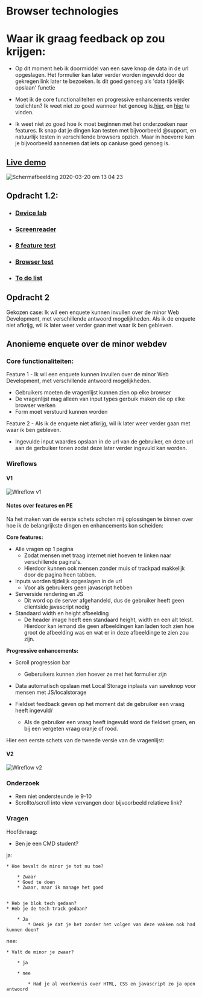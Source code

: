 # Browser technologies

# Waar ik graag feedback op zou krijgen:

* Op dit moment heb ik doormiddel van een save knop de data in de url opgeslagen. Het formulier kan later verder worden ingevuld door de gekregen link later te bezoeken. Is dit goed genoeg als 'data tijdelijk opslaan' functie

* Moet ik de core functionaliteiten en progressive enhancements verder toelichten? Ik weet niet zo goed wanneer het genoeg is.[hier](https://github.com/CountNick/browser-technologies-1920#anonieme-enquete-over-de-minor-webdev), en [hier](https://github.com/CountNick/browser-technologies-1920#notes-over-features-en-pe) te vinden.

* Ik weet niet zo goed hoe ik moet beginnen met het onderzoeken naar features. Ik snap dat je dingen kan testen met bijvoorbeeld @support, en natuurlijk testen in verschillende browsers opzich. Maar in hoeverre kan je bijvoorbeeld aannemen dat iets op caniuse goed genoeg is.

## [Live demo](https://webdev-enquete.herokuapp.com/)

![Schermafbeelding 2020-03-20 om 13 04 23](https://user-images.githubusercontent.com/47485018/77162064-684c3c80-6aab-11ea-9784-2d98f6666524.png)


## Opdracht 1.2:

* ### [Device lab](https://github.com/CountNick/browser-technologies-1920#device-lab-1)
* ### [Screenreader](https://github.com/CountNick/browser-technologies-1920#screenreader-1)
* ### [8 feature test](https://github.com/CountNick/browser-technologies-1920#8-feature-test-1)
* ### [Browser test](https://github.com/CountNick/browser-technologies-1920#browser-test-1)
* ### [To do list](https://github.com/CountNick/browser-technologies-1920#to-do-list-1)

## Opdracht 2 

Gekozen case: Ik wil een enquete kunnen invullen over de minor Web Development, met verschillende antwoord mogelijkheden. Als ik de enquete niet afkrijg, wil ik later weer verder gaan met waar ik ben gebleven.

## Anonieme enquete over de minor webdev

### Core functionaliteiten: 

Feature 1 - Ik wil een enquete kunnen invullen over de minor Web Development, met verschillende antwoord mogelijkheden.

* Gebruikers moeten de vragenlijst kunnen zien op elke browser
* De vragenlijst mag alleen van input types gerbuik maken die op elke browser werken
* Form moet verstuurd kunnen worden

Feature 2 - Als ik de enquete niet afkrijg, wil ik later weer verder gaan met waar ik ben gebleven.

* Ingevulde input waardes opslaan in de url van de gebruiker, en deze url aan de gerbuiker tonen zodat deze later verder ingevuld kan worden.

### Wireflows

#### V1
![Wireflow v1](https://user-images.githubusercontent.com/47485018/76967426-b89a9180-6927-11ea-84a6-bdb6c1c0bb4b.jpeg)

#### Notes over features en PE
Na het maken van de eerste schets schoten mij oplossingen te binnen over hoe ik de belangrijkste dingen en enhancements kon scheiden:

__Core features:__

* Alle vragen op 1 pagina
    * Zodat mensen met traag internet niet hoeven te linken naar verschillende pagina's.
    * Hierdoor kunnen ook mensen zonder muis of trackpad makkelijk door de pagina heen tabben.
* Inputs worden tijdelijk opgeslagen in de url
    * Voor als gebruikers geen javascript hebben
* Serverside rendering en JS
    * Dit word op de server afgehandeld, dus de gebruiker heeft geen clientside javascript nodig
* Standaard width en height afbeelding
    * De header image heeft een standaard height, width en een alt tekst. Hierdoor kan iemand die geen afbeeldingen kan laden toch zien hoe groot de afbeelding was en wat er in deze afbeeldinge te zien zou zijn.


__Progressive enhancements:__

* Scroll progression bar
    * Geberuikers kunnen zien hoever ze met het formulier zijn
* Data automatisch opslaan met Local Storage inplaats van saveknop voor mensen met JS/localstorage

* Fieldset feedback geven op het moment dat de gebruiker een vraag heeft ingevuld/
    * Als de gebruiker een vraag heeft ingevuld word de fieldset groen, en bij een vergeten vraag oranje of rood.

Hier een eerste schets van de tweede versie van de vragenlijst: 

#### V2

![Wireflow v2](https://user-images.githubusercontent.com/47485018/76967495-d667f680-6927-11ea-987b-da67a346fc69.jpeg)


### Onderzoek 

* Rem niet ondersteunde ie 9-10 
* Scrollto/scroll into view vervangen door bijvoorbeeld relatieve link?


### Vragen 

Hoofdvraag:

* Ben je een CMD student?


ja:

    * Hoe bevalt de minor je tot nu toe?

        * Zwaar
        * Goed te doen
        * Zwaar, maar ik manage het goed
    

    * Heb je blok tech gedaan?
    * Heb je de tech track gedaan?
        
        * Ja
            * Denk je dat je het zonder het volgen van deze vakken ook had kunnen doen?





nee: 

    * Valt de minor je zwaar? 

        * ja

        * nee

            * Had je al voorkennis over HTML, CSS en javascript zo ja open antwoord

